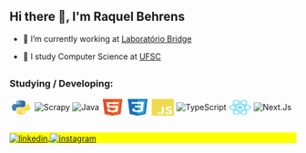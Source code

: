 ## Hi there 👋, I'm Raquel Behrens

- 🔭 I’m currently working at [Laboratório Bridge](https://github.com/laboratoriobridge)

- 🌱 I study Computer Science at [UFSC](https://cco.ufsc.br/)

##

<!--
<br>

 <div>
  <a href="https://github.com/RaquelBehrens">
  <img height="180em" src="https://github-readme-stats.vercel.app/api?username=RaquelBehrens&show_icons=true&theme=dark&include_all_commits=true&count_private=true"/>
  <img height="180em" src="https://github-readme-stats.vercel.app/api/top-langs/?username=RaquelBehrens&layout=compact&langs_count=7&theme=dark"/>
</div>

##

-->

<div style="display: inline_block">
  <h3>Studying / Developing:</h3>
  
  <img align="center" title="Python" alt="Python" height="30" width="40" src="https://raw.githubusercontent.com/devicons/devicon/master/icons/python/python-original.svg">  
  <img align="center" title="Scrapy" alt="Scrapy" height="30" width="30" src="https://b.thumbs.redditmedia.com/e2dMSMwIGoSHH0kHGrQk83oDxo-qy43aKJxlHKDv-ZU.png">
  <img align="center" title="Java" alt="Java" height="30" width="40" src="https://cdn.jsdelivr.net/gh/devicons/devicon/icons/java/java-original.svg">
  <img align="center" title="HTML" alt="HTML" height="30" width="40" src="https://raw.githubusercontent.com/devicons/devicon/master/icons/html5/html5-original.svg">
  <img align="center" title="CSS" alt="CSS" height="30" width="40" src="https://raw.githubusercontent.com/devicons/devicon/master/icons/css3/css3-original.svg">
  <img align="center" title="JavaScript" alt="JavaScript" height="30" width="40" src="https://raw.githubusercontent.com/devicons/devicon/master/icons/javascript/javascript-plain.svg">
  <img align="center" title="TypeScript" alt="TypeScript" height="35" width="35" src="https://logospng.org/download/typescript/typescript-256.png">
  <img align="center" title="React.Js" alt="React.Js" height="30" width="40" src="https://raw.githubusercontent.com/devicons/devicon/master/icons/react/react-original.svg">
  <img align="center" title="Next.Js" alt="Next.Js" height="30" width="30" src="https://blog.bywachira.com/nextjs.png">
  
 </div>

##

<div>
  <p align="left" style="background:yellow">
  <a href="https://www.linkedin.com/in/raquel-behrens/" target="_blank">
    <img align="center" src="https://img.shields.io/badge/LinkedIn-0077B5?style=for-the-badge&logo=linkedin&logoColor=white" alt="linkedin"/>
  </a>
  <a href="https://www.instagram.com/raquel.behrens/" target="_blank">
   <img align="center" src="https://img.shields.io/badge/Instagram-E4405F?style=for-the-badge&logo=instagram&logoColor=white" alt="instagram"/>
  </a>
  </p>
</div>

<!--
**RaquelBehrens/RaquelBehrens** is a ✨ _special_ ✨ repository because its `README.md` (this file) appears on your GitHub profile.

Here are some ideas to get you started:

- 🔭 I’m currently working on ...
- 🌱 I’m currently learning ...
- 👯 I’m looking to collaborate on ...
- 🤔 I’m looking for help with ...
- 💬 Ask me about ...
- 📫 How to reach me: ...
- 😄 Pronouns: ...
- ⚡ Fun fact: ...
-->
